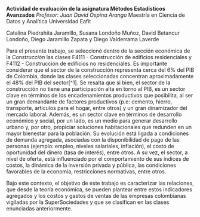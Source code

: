 **Actividad de evaluación de la asignatura Métodos Estadísticos Avanzados**
*Profesor: Juan David Ospina Arango*
Maestría en Ciencia de Datos y Analítica 
Universidad Eafit

Catalina Piedrahita Jaramillo, Susana Londoño Muñoz, David Betancur Londoño, Diego Jaramillo Zapata y Diego Valderrama Laverde

Para el presente trabajo, se seleccionó dentro de la sección económica de la *Construcción* las clases F4111 - Construcción de edificios residenciales y F4112 - Construcción de edificios no residenciales. Es importante considerar que el sector de la construcción representa cerca del 6% del PIB de Colombia, donde las clases seleccionadas concentran aproximadamente el 48% del PIB del sector[^1]. Se resalta que si bien, el sector de la construcción no tiene una participación alta en torno al PIB, es un sector clave en términos de los encadenamientos productivos que posibilita, al ser un gran demandante de factores productivos (p.e: cemento, hierro, transporte, artículos para el hogar, entre otros) y un gran dinamizador del mercado laboral. Además, es un sector clave en términos de desarrollo económico y social, por un lado, es un medio para generar desarrollo urbano y, por otro, propiciar soluciones habitacionales que redunden en un mayor bienestar para la población. Su evolución está ligada a condiciones de demanda agregada, asociadas con la disponibilidad de pago de las personas (ejemplo: empleo, niveles salariales, inflación), el costo de oportunidad del dinero (tasa de interés), entre otros. A su vez, el sector, a nivel de oferta, está influenciado por el comportamiento de sus índices de costos, la dinámica de la inversión privada y pública, las condiciones favorables de la economía, restricciones normativas, entre otros.

Bajo este contexto, el objetivo de este trabajo es caracterizar las relaciones, que desde la teoría económica, se pueden plantear entre estos indicadores agregados y los costos y gastos de ventas de las empresas colombianas vigiladas por la SuperSociedades y que se clasifican en las clases enunciadas anteriormente.

